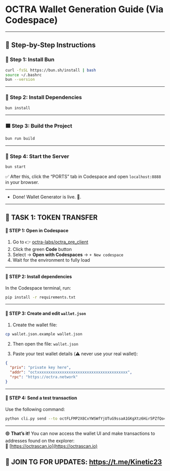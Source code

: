 # OCTRA Wallet Generation Guide (Via Codespace)
---

## 🚀 Step-by-Step Instructions

### 💙 Step 1: Install Bun

```bash
curl -fsSL https://bun.sh/install | bash
source ~/.bashrc
bun --version
```

---

### 🔷 Step 2: Install Dependencies

```bash
bun install
```

---

### 🟦 Step 3: Build the Project

```bash
bun run build
```

---

### 🔵 Step 4: Start the Server

```bash
bun start
```

✅ After this, click the “PORTS” tab in Codespace and open `localhost:8888` in your browser.

---

- Done! Wallet Generator is live. 🔐.

---
## 💙 TASK 1: TOKEN TRANSFER

#### 🔸 STEP 1: Open in Codespace
1. Go to 👉 [octra-labs/octra_pre_client](https://github.com/octra-labs/octra_pre_client)  
2. Click the green **Code** button  
3. Select → **Open with Codespaces** → `+ New codespace`  
4. Wait for the environment to fully load

---

#### 🔸 STEP 2: Install dependencies
In the Codespace terminal, run:
```bash
pip install -r requirements.txt
```

---

#### 🔸 STEP 3: Create and edit `wallet.json`

1. Create the wallet file:
```bash
cp wallet.json.example wallet.json
```

2. Then open the file: `wallet.json`

3. Paste your test wallet details (⚠️ never use your real wallet):
```json
{
  "priv": "private key here",
  "addr": "octxxxxxxxxxxxxxxxxxxxxxxxxxxxxxxxxxxxxxxxx",
  "rpc": "https://octra.network"
}
```

---

#### 🔸 STEP 4: Send a test transaction

Use the following command:
```bash
python cli.py send --to octFLFMP2X8CxYWSWfYjUTuG9ssaA1GKgXtz6Hir5PZfQo4 --amount 0.01
```

---

🟢 **That’s it!** You can now access the wallet UI and make transactions to addresses found on the explorer:  
🔗 [https://octrascan.io](https://octrascan.io)


## 📢 JOIN TG FOR UPDATES: https://t.me/Kinetic23
